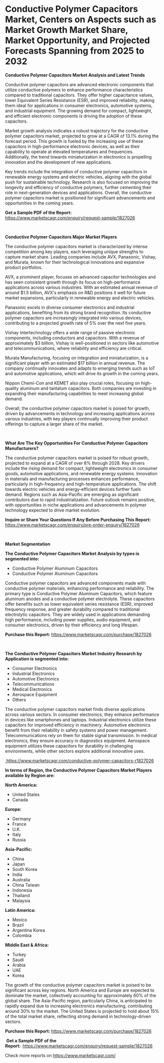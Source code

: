 <p><h1>Conductive Polymer Capacitors Market, Centers on Aspects such as Market Growth Market Share, Market Opportunity, and Projected Forecasts Spanning from 2025 to 2032</h1></p><p><strong>Conductive Polymer Capacitors Market Analysis and Latest Trends</strong></p>
<p><p>Conductive polymer capacitors are advanced electronic components that utilize conductive polymers to enhance performance characteristics compared to traditional capacitors. They offer higher capacitance values, lower Equivalent Series Resistance (ESR), and improved reliability, making them ideal for applications in consumer electronics, automotive systems, and industrial equipment. The growing demand for compact, lightweight, and efficient electronic components is driving the adoption of these capacitors.</p><p>Market growth analysis indicates a robust trajectory for the conductive polymer capacitors market, projected to grow at a CAGR of 13.1% during the forecast period. This growth is fueled by the increasing use of these capacitors in high-performance electronic devices, as well as their capability to operate at elevated temperatures and frequencies. Additionally, the trend towards miniaturization in electronics is propelling innovation and the development of new applications.</p><p>Key trends include the integration of conductive polymer capacitors in renewable energy systems and electric vehicles, aligning with the global push for sustainable technology. Research is also focused on improving the longevity and efficiency of conductive polymers, further cementing their role in next-generation devices and applications. Overall, the conductive polymer capacitors market is positioned for significant advancements and opportunities in the coming years.</p></p>
<p><strong>Get a Sample PDF of the Report:&nbsp;</strong> <a href="https://www.marketscagr.com/enquiry/request-sample/1827026?utm_campaign=2799&utm_medium=2&utm_source=Github&utm_content=ia&utm_term=06042025&utm_id=conductive-polymer-capacitors">https://www.marketscagr.com/enquiry/request-sample/1827026</a></p>
<p>&nbsp;</p>
<p><strong>Conductive Polymer Capacitors Major Market Players</strong></p>
<p><p>The conductive polymer capacitors market is characterized by intense competition among key players, each leveraging unique strengths to capture market share. Leading companies include AVX, Panasonic, Vishay, and Murata, known for their technological innovations and expansive product portfolios.</p><p>AVX, a prominent player, focuses on advanced capacitor technologies and has seen consistent growth through its focus on high-performance applications across various industries. With an estimated annual revenue of around $1.5 billion, AVX's emphasis on R&D positions it well for future market expansions, particularly in renewable energy and electric vehicles.</p><p>Panasonic excels in diverse consumer electronics and industrial applications, benefiting from its strong brand recognition. Its conductive polymer capacitors are increasingly integrated into various devices, contributing to a projected growth rate of 5% over the next five years.</p><p>Vishay Intertechnology offers a wide range of passive electronic components, including conductors and capacitors. With a revenue of approximately $3 billion, Vishay is well-positioned in sectors like automotive and telecommunications, where reliability and efficiency are critical.</p><p>Murata Manufacturing, focusing on integration and miniaturization, is a significant player with an estimated $17 billion in annual revenue. The company continually innovates and adapts to emerging trends such as IoT and automotive applications, which will drive its growth in the coming years.</p><p>Nippon Chemi-Con and KEMET also play crucial roles, focusing on high-quality aluminum and tantalum capacitors. Both companies are investing in expanding their manufacturing capabilities to meet increasing global demand.</p><p>Overall, the conductive polymer capacitors market is poised for growth, driven by advancements in technology and increasing applications across various industries, with key players continually improving their product offerings to capture a larger share of the market.</p></p>
<p>&nbsp;</p>
<p><strong>What Are The Key Opportunities For Conductive Polymer Capacitors Manufacturers?</strong></p>
<p><p>The conductive polymer capacitors market is poised for robust growth, projected to expand at a CAGR of over 8% through 2028. Key drivers include the rising demand for compact, lightweight electronics in consumer goods, automotive applications, and renewable energy systems. Innovation in materials and manufacturing processes enhances performance, particularly in high-frequency and high-temperature applications. The shift towards electric vehicles and energy-efficient devices further fuels demand. Regions such as Asia-Pacific are emerging as significant contributors due to rapid industrialization. Future outlook remains positive, with opportunities in niche applications and advancements in polymer technology expected to drive market evolution.</p></p>
<p><strong>Inquire or Share Your Questions If Any Before Purchasing This Report:</strong> <a href="https://www.marketscagr.com/enquiry/pre-order-enquiry/1827026?utm_campaign=2799&utm_medium=2&utm_source=Github&utm_content=ia&utm_term=06042025&utm_id=conductive-polymer-capacitors">https://www.marketscagr.com/enquiry/pre-order-enquiry/1827026</a></p>
<p>&nbsp;</p>
<p><strong>Market Segmentation</strong></p>
<p><strong>The Conductive Polymer Capacitors Market Analysis by types is segmented into:</strong></p>
<p><ul><li>Conductive Polymer Aluminum Capacitors</li><li>Conductive Polymer Aluminum Capacitors</li></ul></p>
<p><p>Conductive polymer capacitors are advanced components made with conductive polymer materials, enhancing performance and reliability. The primary type is Conductive Polymer Aluminum Capacitors, which feature aluminum anodes and a conductive polymer electrolyte. These capacitors offer benefits such as lower equivalent series resistance (ESR), improved frequency response, and greater durability compared to traditional electrolytic capacitors. They are widely used in applications demanding high performance, including power supplies, audio equipment, and consumer electronics, driven by their efficiency and long lifespan.</p></p>
<p><strong>Purchase this Report:&nbsp;</strong><a href="https://www.marketscagr.com/purchase/1827026?utm_campaign=2799&utm_medium=2&utm_source=Github&utm_content=ia&utm_term=06042025&utm_id=conductive-polymer-capacitors">https://www.marketscagr.com/purchase/1827026</a></p>
<p>&nbsp;</p>
<p><strong>The Conductive Polymer Capacitors Market Industry Research by Application is segmented into:</strong></p>
<p><ul><li>Consumer Electronics</li><li>Industrial Electronics</li><li>Automotive Electronics</li><li>Telecommunications</li><li>Medical Electronics</li><li>Aerospace Equipment</li><li>Others</li></ul></p>
<p><p>The conductive polymer capacitors market finds diverse applications across various sectors. In consumer electronics, they enhance performance in devices like smartphones and laptops. Industrial electronics utilize these capacitors for improved efficiency in machinery. Automotive electronics benefit from their reliability in safety systems and power management. Telecommunications rely on them for stable signal transmission. In medical electronics, they ensure accuracy in diagnostics equipment. Aerospace equipment utilizes these capacitors for durability in challenging environments, while other sectors explore additional innovative uses.</p></p>
<p><a href="https://www.marketscagr.com/conductive-polymer-capacitors-r1827026?utm_campaign=2799&utm_medium=2&utm_source=Github&utm_content=ia&utm_term=06042025&utm_id=conductive-polymer-capacitors">&nbsp;https://www.marketscagr.com/conductive-polymer-capacitors-r1827026</a></p>
<p><strong>In terms of Region, the Conductive Polymer Capacitors Market Players available by Region are:</strong></p>
<p>
    <p> <strong> North America: </strong>
        <ul>
            <li>United States</li>
            <li>Canada</li>
        </ul>
        </p> 
    <p> <strong> Europe: </strong>
        <ul>
            <li>Germany</li>
            <li>France</li>
            <li>U.K.</li>
            <li>Italy</li>
            <li>Russia</li>
        </ul>
        </p> 
    <p> <strong> Asia-Pacific: </strong>
        <ul>
            <li>China</li>
            <li>Japan</li>
            <li>South Korea</li>
            <li>India</li>
            <li>Australia</li>
            <li>China Taiwan</li>
            <li>Indonesia</li>
            <li>Thailand</li>
            <li>Malaysia</li>
        </ul>
        </p> 
    <p> <strong> Latin America: </strong>
        <ul>
            <li>Mexico</li>
            <li>Brazil</li>
            <li>Argentina Korea</li>
            <li>Colombia</li>
        </ul>
        </p> 
    <p> <strong> Middle East & Africa: </strong>
        <ul>
            <li>Turkey</li>
            <li>Saudi</li>
            <li>Arabia</li>
            <li>UAE</li>
            <li>Korea</li>
        </ul>
    </p>
    </p>
<p><p>The growth of the conductive polymer capacitors market is poised to be significant across key regions. North America and Europe are expected to dominate the market, collectively accounting for approximately 60% of the global share. The Asia-Pacific region, particularly China, is anticipated to rapidly expand due to increasing electronics manufacturing, contributing around 30% to the market. The United States is projected to hold about 15% of the total market share, reflecting strong demand in technology-driven sectors.</p></p>
<p><strong>Purchase this Report: </strong><a href="https://www.marketscagr.com/purchase/1827026?utm_campaign=2799&utm_medium=2&utm_source=Github&utm_content=ia&utm_term=06042025&utm_id=conductive-polymer-capacitors">https://www.marketscagr.com/purchase/1827026</a></p>
<p>&nbsp;<strong>Get a Sample PDF of the Report:&nbsp;&nbsp;</strong><a href="https://www.marketscagr.com/enquiry/request-sample/1827026?utm_campaign=2799&utm_medium=2&utm_source=Github&utm_content=ia&utm_term=06042025&utm_id=conductive-polymer-capacitors">https://www.marketscagr.com/enquiry/request-sample/1827026</a></p>
<p><strong></strong></p>
<p>Check more reports on <a href="https://www.marketscagr.com/?utm_campaign=2799&utm_medium=2&utm_source=Github&utm_content=ia&utm_term=06042025&utm_id=conductive-polymer-capacitors">https://www.marketscagr.com/</a></p>